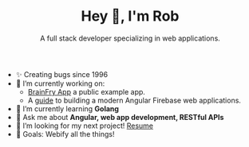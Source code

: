 <header>
  <h1 align="center">Hey 👋, I'm Rob</h1>
  <p align="center">A full stack developer specializing in web applications.</p>
</header>

- ✨ Creating bugs since 1996
- 🔭 I’m currently working on:
  - [BrainFry App](https://github.com/rgant/brainfry) a public example app.
  - A [guide](https://github.com/rgant/rob.gant.ninja) to building a modern Angular Firebase web applications.
- 🌱 I’m currently learning **Golang**
- 💬 Ask me about **Angular, web app development, RESTful APIs**
- 🤔 I’m looking for my next project! [Resume](https://rob.gant.ninja/resume.pdf)
- 🎯 Goals: Webify all the things!

<!--

## Languages and Tools:

**rgant/rgant** is a ✨ _special_ ✨ repository because its `README.md` (this file) appears on your GitHub profile.

Here are some ideas to get you started:

- 🔭 I’m currently working on ...
- 🌱 I’m currently learning ...
- 👯 I’m looking to collaborate on ...
- 🤔 I’m looking for help with ...
- 💬 Ask me about ...
- 📫 How to reach me: ...
- 😄 Pronouns: ...
- ⚡ Fun fact: ...
-->
